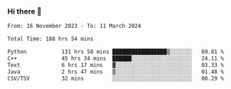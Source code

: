 ### Hi there 👋

<!--
**floyiac/floyiac** is a ✨ _special_ ✨ repository because its `README.md` (this file) appears on your GitHub profile.

Here are some ideas to get you started:

- 🔭 I’m currently working on ...
- 🌱 I’m currently learning ...
- 👯 I’m looking to collaborate on ...
- 🤔 I’m looking for help with ...
- 💬 Ask me about ...
- 📫 How to reach me: ...
- 😄 Pronouns: ...
- ⚡ Fun fact: ...
-->

<!--START_SECTION:waka-->

```txt
From: 16 November 2023 - To: 11 March 2024

Total Time: 188 hrs 54 mins

Python           131 hrs 58 mins █████████████████▒░░░░░░░   69.81 %
C++              45 hrs 34 mins  ██████░░░░░░░░░░░░░░░░░░░   24.11 %
Text             6 hrs 17 mins   ▓░░░░░░░░░░░░░░░░░░░░░░░░   03.33 %
Java             2 hrs 47 mins   ▒░░░░░░░░░░░░░░░░░░░░░░░░   01.48 %
CSV/TSV          32 mins         ░░░░░░░░░░░░░░░░░░░░░░░░░   00.29 %
```

<!--END_SECTION:waka-->
